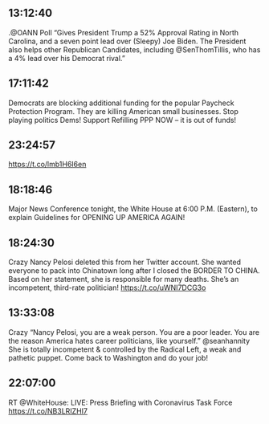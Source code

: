 ## 13:12:40
.@OANN Poll “Gives President Trump a 52% Approval Rating in North Carolina, and a seven point lead over (Sleepy) Joe Biden. The President also helps other Republican Candidates, including @SenThomTillis, who has a 4% lead over his Democrat rival.”
## 17:11:42
Democrats are blocking additional funding for the popular Paycheck Protection Program. They are killing American small businesses. Stop playing politics Dems! Support Refilling PPP NOW – it is out of funds!
## 23:24:57
https://t.co/lmb1H6I6en
## 18:18:46
Major News Conference tonight, the White House at 6:00 P.M. (Eastern), to explain Guidelines for OPENING UP AMERICA AGAIN!
## 18:24:30
Crazy Nancy Pelosi deleted this from her Twitter account. She wanted everyone to pack into Chinatown long after I closed the BORDER TO CHINA. Based on her statement, she is responsible for many deaths. She’s an incompetent, third-rate politician! https://t.co/uWNI7DCG3o
## 13:33:08
Crazy “Nancy Pelosi, you are a weak person. You are a poor leader. You are the reason America hates career politicians, like yourself.” @seanhannity She is totally incompetent &amp; controlled by the Radical Left, a weak and pathetic puppet. Come back to Washington and do your job!
## 22:07:00
RT @WhiteHouse: LIVE: Press Briefing with Coronavirus Task Force https://t.co/NB3LRIZHI7
